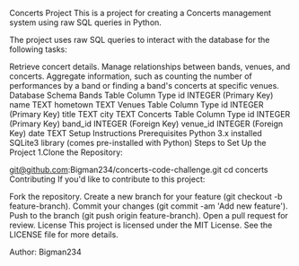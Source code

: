 Concerts Project
This is a project for creating a Concerts management system using raw SQL queries in Python.

The project uses raw SQL queries to interact with the database for the following tasks:

Retrieve concert details.
Manage relationships between bands, venues, and concerts.
Aggregate information, such as counting the number of performances by a band or finding a band's concerts at specific venues. Database Schema
Bands Table
Column Type
id INTEGER (Primary Key)
name TEXT
hometown TEXT
Venues Table
Column Type
id INTEGER (Primary Key)
title TEXT
city TEXT
Concerts Table
Column Type
id INTEGER (Primary Key)
band_id INTEGER (Foreign Key)
venue_id INTEGER (Foreign Key)
date TEXT Setup Instructions
Prerequisites
Python 3.x installed
SQLite3 library (comes pre-installed with Python)
Steps to Set Up the Project
1.Clone the Repository:

git@github.com:Bigman234/concerts-code-challenge.git
cd concerts
Contributing
If you'd like to contribute to this project:

Fork the repository.
Create a new branch for your feature (git checkout -b feature-branch).
Commit your changes (git commit -am 'Add new feature').
Push to the branch (git push origin feature-branch).
Open a pull request for review.
License
This project is licensed under the MIT License. See the LICENSE file for more details.

Author:
Bigman234